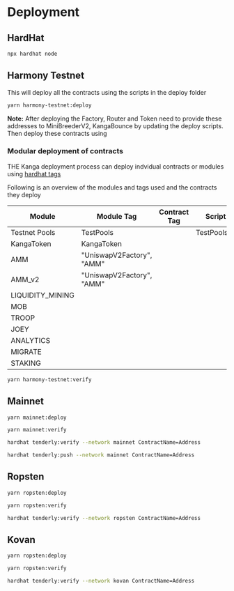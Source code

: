 # Deployment

## HardHat

```sh
npx hardhat node
```

## Harmony Testnet

This will deploy all the contracts using the scripts in the deploy folder
```sh
yarn harmony-testnet:deploy
```

**Note:** After deploying the Factory, Router and Token need to provide these addresses to 
MiniBreederV2, KangaBounce by updating the deploy scripts. Then deploy these contracts using

### Modular deployment of contracts

THE Kanga deployment process can deploy indvidual contracts or modules using [hardhat tags](https://hardhat.org/plugins/hardhat-deploy.html#deploy-scripts-tags-and-dependencies)

Following is an overview of the modules and tags used and the contracts they deploy

| Module | Module Tag | Contract Tag | Script |
| --- | --- | --- | --- | 
| Testnet Pools | TestPools | | TestPools.ts |
| KangaToken | KangaToken | 
| AMM | "UniswapV2Factory", "AMM" |
| AMM_v2 | "UniswapV2Factory", "AMM" |
| LIQUIDITY_MINING | | | |
| MOB | | | |
| TROOP | | | |
| JOEY | | | |
| ANALYTICS | | | |
| MIGRATE | | | |
| STAKING | | | |

```sh
yarn harmony-testnet:verify
```

## Mainnet

```sh
yarn mainnet:deploy
```

```sh
yarn mainnet:verify
```

```sh
hardhat tenderly:verify --network mainnet ContractName=Address
```

```sh
hardhat tenderly:push --network mainnet ContractName=Address
```

## Ropsten

```sh
yarn ropsten:deploy
```

```sh
yarn ropsten:verify
```

```sh
hardhat tenderly:verify --network ropsten ContractName=Address
```

## Kovan

```sh
yarn ropsten:deploy
```

```sh
yarn ropsten:verify
```

```sh
hardhat tenderly:verify --network kovan ContractName=Address
```
